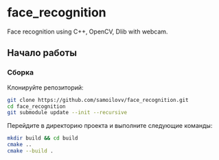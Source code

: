 # face_recognition
Face recognition using С++, OpenCV, Dlib with webcam. 

## Начало работы

### Сборка

Клонируйте репозиторий:

```bash
git clone https://github.com/samoilovv/face_recognition.git
cd face_recognition
git submodule update --init --recursive
``` 

Перейдите в директорию проекта и выполните следующие команды:

```bash
mkdir build && cd build
cmake ..
cmake --build .
``` 
